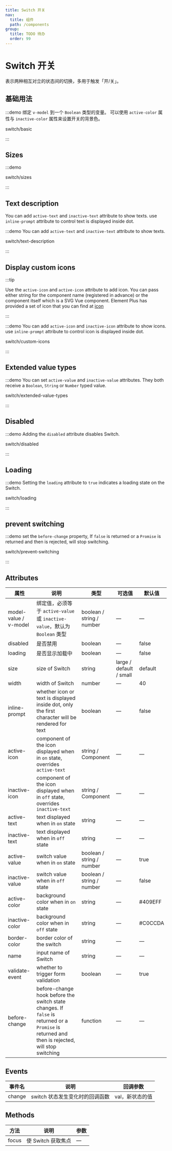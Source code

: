 ```yaml
---
title: Switch 开关
nav:
  title: 组件
  path: /components
group:
  title: TODO 待办
  order: 99
---
```

# Switch 开关

表示两种相互对立的状态间的切换，多用于触发「开/关」。

## 基础用法

:::demo 绑定 `v-model` 到一个 `Boolean` 类型的变量。 可以使用 `active-color` 属性与 `inactive-color` 属性来设置开关的背景色。

switch/basic

:::

## Sizes

:::demo

switch/sizes

:::

## Text description

You can add `active-text` and `inactive-text` attribute to show texts. use `inline-prompt` attribute to control text is displayed inside dot.

:::demo You can add `active-text` and `inactive-text` attribute to show texts.

switch/text-description

:::

## Display custom icons

:::tip

Use the `active-icon` and `active-icon` attribute to add icon. You can pass either string for the component name (registered in advance) or the component itself which is a SVG Vue component. Element Plus has provided a set of icon that you can find at [icon](/en-US/component/icon)

:::

:::demo You can add `active-icon` and `inactive-icon` attribute to show icons. use `inline-prompt` attribute to control icon is displayed inside dot.

switch/custom-icons

:::

## Extended value types

:::demo You can set `active-value` and `inactive-value` attributes. They both receive a `Boolean`, `String` or `Number` typed value.

switch/extended-value-types

:::

## Disabled

:::demo Adding the `disabled` attribute disables Switch.

switch/disabled

:::

## Loading

:::demo Setting the `loading` attribute to `true` indicates a loading state on the Switch.

switch/loading

:::

## prevent switching

:::demo set the `before-change` property, If `false` is returned or a `Promise` is returned and then is rejected, will stop switching.

switch/prevent-switching

:::

## Attributes

| 属性                    | 说明                                                                                                                                              | 类型                        | 可选值                     | 默认值     |
| --------------------- | ----------------------------------------------------------------------------------------------------------------------------------------------- | ------------------------- | ----------------------- | ------- |
| model-value / v-model | 绑定值，必须等于 `active-value` 或 `inactive-value`，默认为 `Boolean` 类型                                                                                     | boolean / string / number | —                       | —       |
| disabled              | 是否禁用                                                                                                                                            | boolean                   | —                       | false   |
| loading               | 是否显示加载中                                                                                                                                         | boolean                   | —                       | false   |
| size                  | size of Switch                                                                                                                                  | string                    | large / default / small | default |
| width                 | width of Switch                                                                                                                                 | number                    | —                       | 40      |
| inline-prompt         | whether icon or text is displayed inside dot, only the first character will be rendered for text                                                | boolean                   | —                       | false   |
| active-icon           | component of the icon displayed when in `on` state, overrides `active-text`                                                                     | string / Component        | —                       | —       |
| inactive-icon         | component of the icon displayed when in `off` state, overrides `inactive-text`                                                                  | string / Component        | —                       | —       |
| active-text           | text displayed when in `on` state                                                                                                               | string                    | —                       | —       |
| inactive-text         | text displayed when in `off` state                                                                                                              | string                    | —                       | —       |
| active-value          | switch value when in `on` state                                                                                                                 | boolean / string / number | —                       | true    |
| inactive-value        | switch value when in `off` state                                                                                                                | boolean / string / number | —                       | false   |
| active-color          | background color when in `on` state                                                                                                             | string                    | —                       | #409EFF |
| inactive-color        | background color when in `off` state                                                                                                            | string                    | —                       | #C0CCDA |
| border-color          | border color of the switch                                                                                                                      | string                    | —                       | —       |
| name                  | input name of Switch                                                                                                                            | string                    | —                       | —       |
| validate-event        | whether to trigger form validation                                                                                                              | boolean                   | —                       | true    |
| before-change         | before-change hook before the switch state changes. If `false` is returned or a `Promise` is returned and then is rejected, will stop switching | function                  | —                       | —       |

## Events

| 事件名    | 说明                  | 回调参数      |
| ------ | ------------------- | --------- |
| change | switch 状态发生变化时的回调函数 | val，新状态的值 |

## Methods

| 方法    | 说明            | 参数 |
| ----- | ------------- | -- |
| focus | 使 Switch 获取焦点 | —  |

